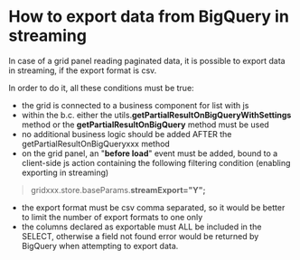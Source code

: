 # How to export data from BigQuery in streaming

In case of a grid panel reading paginated data, it is possible to export data in streaming, if the export format is csv.

In order to do it, all these conditions must be true:

* the grid is connected to a business component for list with js
* within the b.c. either the utils.**getPartialResultOnBigQueryWithSettings** method or the **getPartialResultOnBigQuery** method must be used
* no additional business logic should be added AFTER the getPartialResultOnBigQueryxxx method
* on the grid panel, an "**before load**" event must be added, bound to a client-side js action containing the following filtering condition (enabling exporting in streaming)

> gridxxx.store.baseParams.**streamExport="Y";**

* the export format must be csv comma separated, so it would be better to limit the number of export formats to one only
* the columns declared as exportable must ALL be included in the SELECT, otherwise a field not found error would be returned by BigQuery when attempting to export data.





